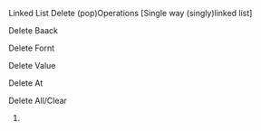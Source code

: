 Linked List Delete (pop)Operations [Single way (singly)linked list]

Delete Baack

Delete Fornt

Delete Value

Delete At

Delete All/Clear

01.
